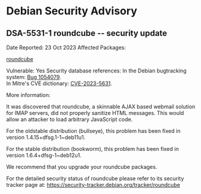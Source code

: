 
Debian Security Advisory
========================


DSA-5531-1 roundcube -- security update
---------------------------------------



Date Reported:
23 Oct 2023
Affected Packages:

[roundcube](https://packages.debian.org/src:roundcube)

Vulnerable:
Yes
Security database references:
In the Debian bugtracking system: [Bug 1054079](https://bugs.debian.org/cgi-bin/bugreport.cgi?bug=1054079).  
In Mitre's CVE dictionary: [CVE-2023-5631](https://security-tracker.debian.org/tracker/CVE-2023-5631).  

More information:

It was discovered that roundcube, a skinnable AJAX based webmail
solution for IMAP servers, did not properly sanitize HTML messages.
This would allow an attacker to load arbitrary JavaScript code.


For the oldstable distribution (bullseye), this problem has been fixed
in version 1.4.15+dfsg.1-1~deb11u1.


For the stable distribution (bookworm), this problem has been fixed in
version 1.6.4+dfsg-1~deb12u1.


We recommend that you upgrade your roundcube packages.


For the detailed security status of roundcube please refer to
its security tracker page at:
<https://security-tracker.debian.org/tracker/roundcube>





